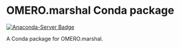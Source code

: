 # OMERO.marshal Conda package
[![Anaconda-Server Badge](https://anaconda.org/manics/omero-marshal/badges/version.svg)](https://anaconda.org/manics/omero-marshal)

A Conda package for OMERO.marshal.
